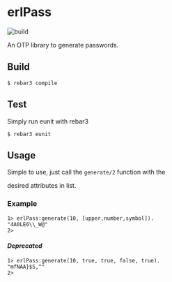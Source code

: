 # erlPass

![build](https://github.com/thetelefon/erlPass/actions/workflows/erlang.yml/badge.svg)


An OTP library to generate passwords.


## Build

    $ rebar3 compile


## Test

Simply run eunit with rebar3

    $ rebar3 eunit


## Usage

Simple to use, just call the `generate/2` function with the 

desired attributes in list.

### Example

```
1> erlPass:generate(10, [upper,number,symbol]).
"4A0LE6\\_W@"
2> 
```

#### ***Deprecated***

```
1> erlPass:generate(10, true, true, false, true).
"mfNAA}$S,^"
2> 
```
